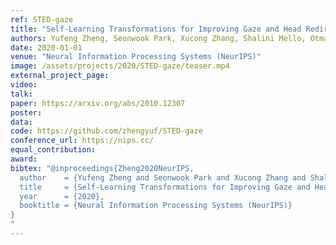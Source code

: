 ```yaml
---
ref: STED-gaze
title: "Self-Learning Transformations for Improving Gaze and Head Redirection"
authors: Yufeng Zheng, Seonwook Park, Xucong Zhang, Shalini Mello, Otmar Hilliges
date: 2020-01-01
venue: "Neural Information Processing Systems (NeurIPS)"
image: /assets/projects/2020/STED-gaze/teaser.mp4
external_project_page: 
video: 
talk: 
paper: https://arxiv.org/abs/2010.12307
poster: 
data: 
code: https://github.com/zhengyuf/STED-gaze
conference_url: https://nips.cc/
equal_contribution: 
award: 
bibtex: "@inproceedings{Zheng2020NeurIPS,
  author    = {Yufeng Zheng and Seonwook Park and Xucong Zhang and Shalini De Mello and Otmar Hilliges},
  title     = {Self-Learning Transformations for Improving Gaze and Head Redirection},
  year      = {2020},
  booktitle = {Neural Information Processing Systems (NeurIPS)}
}
"
---
```

